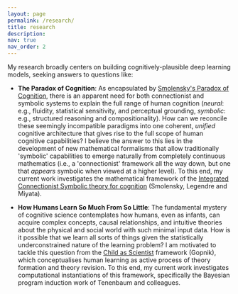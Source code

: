 ```yaml
---
layout: page
permalink: /research/
title: research
description:
nav: true
nav_order: 2
---
```


My research broadly centers on building cognitively-plausible deep learning models, seeking answers to questions like: 

- **The Paradox of Cognition**: As encapsulated by  <a href="https://home.csulb.edu/~cwallis/382/readings/482/smolensky.proper.treat.pdf">Smolensky's Paradox of Cognition</a>, there is an apparent need for both connectionist and symbolic systems to explain the full range of human cognition (<i>neural</i>: e.g., fluidity, statistical sensitivity, and perceptual grounding, <i> symbolic</i>: e.g., structured reasoning and compositionality). How can we reconcile these seemingly incompatible paradigms into one coherent, <i> unified </i> cognitive architecture that gives rise to the full scope of human cognitive capabilities? I believe the answer to this lies in the development of new mathematical formalisms that allow traditionally 'symbolic' capabilities to emerge naturally from completely continuous mathematics (i.e., a 'connectionist' framework all the way down, but one that <i> appears </i> symbolic when viewed at a higher level). To this end, my current work investigates the mathematical framework of the <a href="https://www.colorado.edu/ics/sites/default/files/attached-files/92-08.pdf">Integrated Connectionist Symbolic theory for cognition</a> (Smolensky, Legendre and Miyata).

- **How Humans Learn So Much From So Little**: The fundamental mystery of cognitive science contemplates how humans, even as infants, can acquire complex concepts, causal relationships, and intuitive theories about the physical and social world with such minimal input data. How is it possible that we learn all sorts of things given the statistically underconstrained nature of the learning problem? I am motivated to tackle this question from the <a href="https://www.jstor.org/stable/188064"> Child as Scientist</a> framework (Gopnik), which conceptualises human learning as active process of theory formation and theory revision. To this end, my current work investigates computational instantiations of this framework, specifically the Bayesian program induction work of Tenenbaum and colleagues.